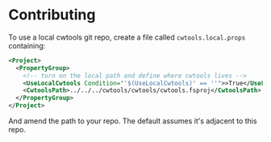 # Contributing

To use a local cwtools git repo, create a file called `cwtools.local.props` containing:

```xml
<Project>
  <PropertyGroup>
    <!-- turn on the local path and define where cwtools lives -->
    <UseLocalCwtools Condition="'$(UseLocalCwtools)' == ''">>True</UseLocalCwtools>
    <CwtoolsPath>../../../cwtools/cwtools/cwtools.fsproj</CwtoolsPath>
  </PropertyGroup>
</Project>
```

And amend the path to your repo. The default assumes it's adjacent to this repo.